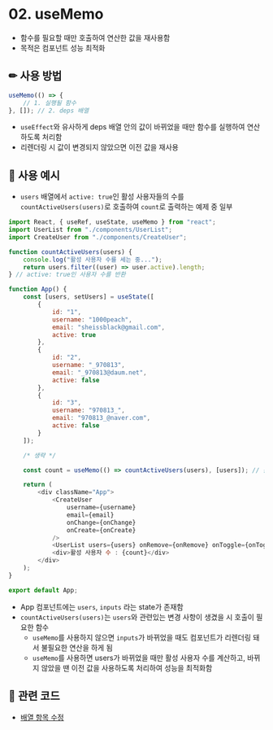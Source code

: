 # 02. useMemo

* 함수를 필요할 때만 호출하여 연산한 값을 재사용함
* 목적은 컴포넌트 성능 최적화

## ✏ 사용 방법
```javascript
useMemo(() => {
    // 1. 실행될 함수
}, []); // 2. deps 배열
```
* `useEffect`와 유사하게 deps 배열 안의 값이 바뀌었을 때만 함수를 실행하여 연산하도록 처리함
* 리렌더링 시 값이 변경되지 않았으면 이전 값을 재사용

## 💬 사용 예시
* `users` 배열에서 `active: true`인 활성 사용자들의 수를 `countActiveUsers(users)`로 호출하여 `count`로 출력하는 예제 중 일부
```javascript
import React, { useRef, useState, useMemo } from "react";
import UserList from "./components/UserList";
import CreateUser from "./components/CreateUser";

function countActiveUsers(users) {
	console.log("활성 사용자 수를 세는 중...");
	return users.filter((user) => user.active).length;
} // active: true인 사용자 수를 반환

function App() {
	const [users, setUsers] = useState([
		{
			id: "1",
			username: "1000peach",
			email: "sheissblack@gmail.com",
			active: true
		},
		{
			id: "2",
			username: "_970813",
			email: "_970813@daum.net",
			active: false
		},
		{
			id: "3",
			username: "970813_",
			email: "970813_@naver.com",
			active: false
		}
	]);

    /* 생략 */

	const count = useMemo(() => countActiveUsers(users), [users]); // 활성 사용자 수를 useMemo를 이용해 재사용

	return (
		<div className="App">
			<CreateUser
				username={username}
				email={email}
				onChange={onChange}
				onCreate={onCreate}
			/>
			<UserList users={users} onRemove={onRemove} onToggle={onToggle} />
			<div>활성 사용자 수 : {count}</div>
		</div>
	);
}

export default App;
```
* App 컴포넌트에는 `users`, `inputs` 라는 state가 존재함
* `countActiveUsers(users)`는 `users`와 관련있는 변경 사항이 생겼을 시 호출이 필요한 함수
    * `useMemo`를 사용하지 않으면 `inputs`가 바뀌었을 때도 컴포넌트가 리렌더링 돼서 불필요한 연산을 하게 됨
    * `useMemo`를 사용하면 users가 바뀌었을 때만 활성 사용자 수를 계산하고, 바뀌지 않았을 땐 이전 값을 사용하도록 처리하여 성능을 최적화함

## 🔗 관련 코드
* [배열 항목 수정](https://github.com/1000peach/React-Study/tree/master/02.%20%EB%B0%B0%EC%97%B4/04.%20%EB%B0%B0%EC%97%B4%20%ED%95%AD%EB%AA%A9%20%EC%88%98%EC%A0%95/src)